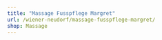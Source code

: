 ```yaml
---
title: "Massage Fusspflege Margret"
url: /wiener-neudorf/massage-fusspflege-margret/
shop: Massage
---
```

